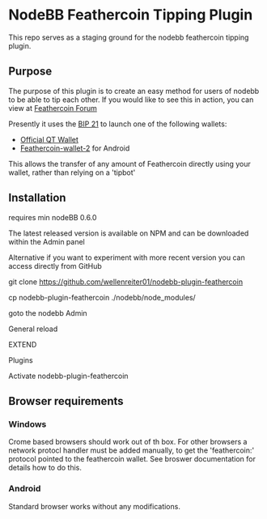 # NodeBB Feathercoin Tipping Plugin 

This repo serves as a staging ground for the nodebb feathercoin tipping plugin.

## Purpose

The purpose of this plugin is to create an easy method for users of nodebb to be able to tip each other.
If you would like to see this in action, you can view at [Feathercoin Forum](https://forum.feahtercoin.com/)

Presently it uses the [BIP 21](https://github.com/bitcoin/bips/blob/master/bip-0021.mediawiki) to launch one of the following wallets:

* [Official QT Wallet](https://feathercoin.com/#wallets)
* [Feathercoin-wallet-2](https://play.google.com/store/apps/details?id=com.feathercoin.wallet) for Android

This allows the transfer of any amount of Feathercoin directly using your wallet, rather than relying on a 'tipbot'


## Installation

requires min nodeBB 0.6.0

The latest released version is available on NPM and can be downloaded within the Admin panel

Alternative if you want to experiment with more recent version you can access directly from GitHub

git clone https://github.com/wellenreiter01/nodebb-plugin-feathercoin

cp nodebb-plugin-feathercoin ./nodebb/node_modules/

goto the nodebb Admin

General reload

EXTEND

Plugins

Activate nodebb-plugin-feathercoin

## Browser requirements

### Windows

Crome based browsers should work out of th box.
For other browsers a network protocl handler must be added manually, to get the 'feathercoin:' protocol pointed to the feathercoin wallet.
See broswer documentation for details how to do this.

### Android
Standard browser works without any modifications.
